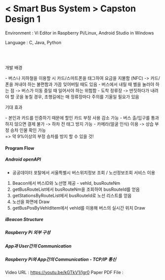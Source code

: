 # < Smart Bus System > Capston Design 1 

<p> Environment : Vi Editor in Raspberry Pi/Linux, Android Studio in Windows </p>
<p> Language : C, Java, Python </p>

<br><br>

<p> 개발 배경 </p>
- 버스나 지하철을 이용할 시 카드/스마트폰을 태그하여 요금을 지불함 (NFC) -> 카드/폰을 꺼내야 하는 불편함과 가끔 잊어버릴 때도 있음
- 버스에서 내릴 때 벨을 눌러야 하는 점 -> 버스가 이동 중일 때 일어서야 하는 위험함
- 도착 정류장 -> 딴짓하다가 내려야 할 곳을 놓칠 경우, 초행길에는 매 정류장마다 주의를 기울일 필요가 있음

<p> 기대 효과 </p> 
- 본인과 카드를 인증하기 때문에 할인 카드 부정 사용 감소 가능
- 버스 출/입구를 통과하지 않으면 결제 불가 -> 하차 전 태그 방지 가능
- 카메라(얼굴 인식) 이용 -> 상습 부정 승차 인물 확인 가능
<br>=> 약 9%이상의 부정 승차를 방지 할 수 있을 것!

#### Program Flow

##### Android openAPI
- 공공데이터 포탈에서 서울특별시 버스위치정보 조회 / 노선정보조회 서비스 이용
1) Beacon에서 버스ID와 노선명 제공 - vehId, busRouteNm
2) getBusRouteList에서 busRouteNm을 조회하여 busRouteId를 얻음
3) getStationsByRouteList에서 busRouteId로 노선 리스트를 얻음
4) 노선을 화면에 Draw
5) getBusPosByVehIdItem에서 vehId를 이용해 버스의 실시간 위치 Draw

##### iBeacon Structure

##### Raspberry Pi 외부 구성

##### App과 User간의 Communication

##### Raspberry Pi와 App간의 Communication - TCP/IP 통신



Video URL : https://youtu.be/kGTkV1j1gr0
Paper PDF File : 
